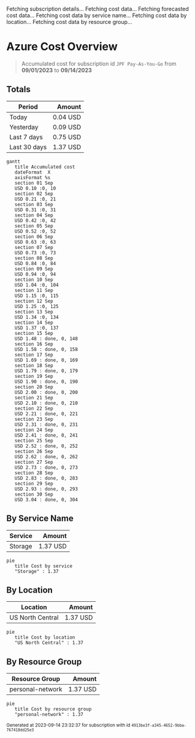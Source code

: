 Fetching subscription details...
Fetching cost data...
Fetching forecasted cost data...
Fetching cost data by service name...
Fetching cost data by location...
Fetching cost data by resource group...
# Azure Cost Overview

> Accumulated cost for subscription id `JPF Pay-As-You-Go` from **09/01/2023** to **09/14/2023**

## Totals

|Period|Amount|
|---|---:|
|Today|0.04 USD|
|Yesterday|0.09 USD|
|Last 7 days|0.75 USD|
|Last 30 days|1.37 USD|

```mermaid
gantt
   title Accumulated cost
   dateFormat  X
   axisFormat %s
   section 01 Sep
   USD 0.10 :0, 10
   section 02 Sep
   USD 0.21 :0, 21
   section 03 Sep
   USD 0.31 :0, 31
   section 04 Sep
   USD 0.42 :0, 42
   section 05 Sep
   USD 0.52 :0, 52
   section 06 Sep
   USD 0.63 :0, 63
   section 07 Sep
   USD 0.73 :0, 73
   section 08 Sep
   USD 0.84 :0, 84
   section 09 Sep
   USD 0.94 :0, 94
   section 10 Sep
   USD 1.04 :0, 104
   section 11 Sep
   USD 1.15 :0, 115
   section 12 Sep
   USD 1.25 :0, 125
   section 13 Sep
   USD 1.34 :0, 134
   section 14 Sep
   USD 1.37 :0, 137
   section 15 Sep
   USD 1.48 : done, 0, 148
   section 16 Sep
   USD 1.58 : done, 0, 158
   section 17 Sep
   USD 1.69 : done, 0, 169
   section 18 Sep
   USD 1.79 : done, 0, 179
   section 19 Sep
   USD 1.90 : done, 0, 190
   section 20 Sep
   USD 2.00 : done, 0, 200
   section 21 Sep
   USD 2.10 : done, 0, 210
   section 22 Sep
   USD 2.21 : done, 0, 221
   section 23 Sep
   USD 2.31 : done, 0, 231
   section 24 Sep
   USD 2.41 : done, 0, 241
   section 25 Sep
   USD 2.52 : done, 0, 252
   section 26 Sep
   USD 2.62 : done, 0, 262
   section 27 Sep
   USD 2.73 : done, 0, 273
   section 28 Sep
   USD 2.83 : done, 0, 283
   section 29 Sep
   USD 2.93 : done, 0, 293
   section 30 Sep
   USD 3.04 : done, 0, 304
```

## By Service Name

|Service|Amount|
|---|---:|
|Storage|1.37 USD|

```mermaid
pie
   title Cost by service
   "Storage" : 1.37
```

## By Location

|Location|Amount|
|---|---:|
|US North Central|1.37 USD|

```mermaid
pie
   title Cost by location
   "US North Central" : 1.37
```

## By Resource Group

|Resource Group|Amount|
|---|---:|
|personal-network|1.37 USD|

```mermaid
pie
   title Cost by resource group
   "personal-network" : 1.37
```

<sup>Generated at 2023-09-14 23:32:37 for subscription with id `4913be3f-a345-4652-9bba-767418dd25e3`</sup>
